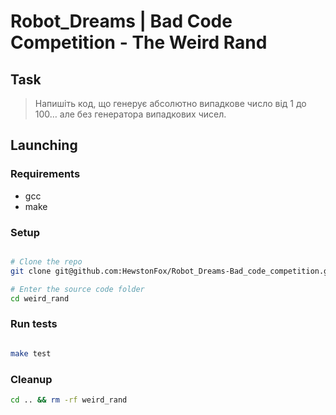# Robot_Dreams | Bad Code Competition - The Weird Rand

## Task

> Напишіть код, що генерує абсолютно випадкове число від 1 до 100… але без генератора випадкових чисел.

## Launching

### Requirements

* gcc
* make

### Setup

```bash

# Clone the repo
git clone git@github.com:HewstonFox/Robot_Dreams-Bad_code_competition.git weird_rand

# Enter the source code folder
cd weird_rand

```

### Run tests

```bash

make test

```

### Cleanup

```bash
cd .. && rm -rf weird_rand
```

